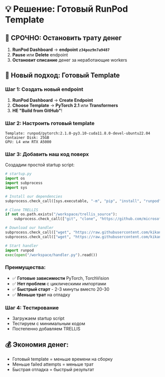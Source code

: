 # 💡 Решение: Готовый RunPod Template

## 🛑 **СРОЧНО: Остановить трату денег**

1. **RunPod Dashboard** → **endpoint `z34poz9n7a9487`**
2. **Pause** или **Delete** endpoint
3. **Остановит списание** денег за неработающие workers

## 🎯 **Новый подход: Готовый Template**

### **Шаг 1: Создать новый endpoint**
1. **RunPod Dashboard** → **Create Endpoint**
2. **Choose Template** → **PyTorch 2.1** или **Transformers**
3. **НЕ "Build from GitHub"**!

### **Шаг 2: Настроить готовый template**
```
Template: runpod/pytorch:2.1.0-py3.10-cuda11.8.0-devel-ubuntu22.04
Container Disk: 25GB
GPU: L4 или RTX A5000
```

### **Шаг 3: Добавить наш код поверх**
Создадим простой startup script:

```python
# startup.py
import os
import subprocess
import sys

# Install our dependencies
subprocess.check_call([sys.executable, "-m", "pip", "install", "runpod", "easydict", "einops", "omegaconf"])

# Clone TRELLIS
if not os.path.exists("/workspace/trellis_source"):
    subprocess.check_call(["git", "clone", "https://github.com/microsoft/TRELLIS.git", "/workspace/trellis_source"])

# Download our handler
subprocess.check_call(["wget", "https://raw.githubusercontent.com/kikanbig/Photo_to_3D/main/ml_server/handler.py", "-O", "/workspace/handler.py"])
subprocess.check_call(["wget", "https://raw.githubusercontent.com/kikanbig/Photo_to_3D/main/ml_server/trellis_worker.py", "-O", "/workspace/trellis_worker.py"])

# Start handler
import runpod
exec(open("/workspace/handler.py").read())
```

### **Преимущества:**
- ✅ **Готовые зависимости** PyTorch, TorchVision
- ✅ **Нет проблем** с циклическими импортами  
- ✅ **Быстрый старт** - 2-3 минуты вместо 20-30
- ✅ **Меньше трат** на отладку

### **Шаг 4: Тестирование**
- Загружаем startup script
- Тестируем с минимальным кодом
- Постепенно добавляем TRELLIS

## 💰 **Экономия денег:**
- Готовый template = меньше времени на сборку
- Меньше failed attempts = меньше трат
- Быстрая отладка = быстрый результат
